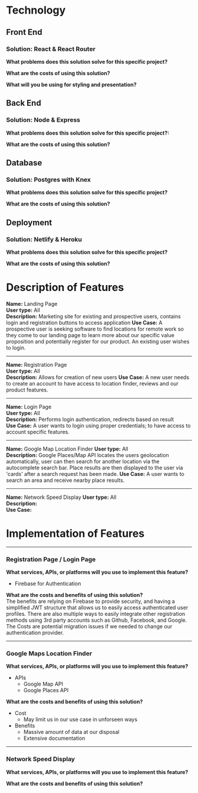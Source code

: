 # Technology

## Front End

### Solution: React & React Router  
**What problems does this solution solve for this specific project?**





**What are the costs of using this solution?**



**What will you be using for styling and presentation?**  


## Back End

### Solution: Node & Express  
**What problems does this solution solve for this specific project?:**


**What are the costs of using this solution?**  


## Database

### Solution: Postgres with Knex  
**What problems does this solution solve for this specific project?**  

**What are the costs of using this solution?**  


## Deployment

### Solution: Netlify & Heroku  
**What problems does this solution solve for this specific project?**

**What are the costs of using this solution?**


# Description of Features  

**Name:** ​Landing Page  
**User type:** ​All  
**Description:** ​Marketing site for existing and prospective users, contains login and registration
buttons to access application
**Use Case:** ​A prospective user is seeking software to find locations for remote work so they come to our landing
page to learn more about our specific value proposition and potentially register for our product.
An existing user wishes to login.  

---

**Name:** ​Registration Page  
**User type:** ​All  
**Description:** Allows for creation of new users
**Use Case:** ​A new user needs to create an account to have access to location finder, reviews and our product features.

---

**Name:** ​Login Page  
**User type:** ​All  
**Description:** ​Performs login authentication, redirects based on result  
**Use Case:** ​A user wants to login using proper credentials; to have access to account specific features.  

---

**Name:** ​Google Map Location Finder
**User type:** ​All  
**Description:** ​Google Places/Map API locates the users geolocation automatically, user can then search for another location via the autocomplete search bar. Place results are then displayed to the user via 'cards' after a search request has been made.
**Use Case:** ​A user wants to search an area and receive nearby place results.

---

**Name:** ​Network Speed Display
**User type:** ​All  
**Description:**  
**Use Case:** 

# Implementation of Features


---
### ​Registration Page / Login Page
**What services, APIs, or platforms will you use to implement this feature?**  
- Firebase for Authentication    

**What are the costs and benefits of using this solution?**  
The benefits are relying on Firebase to provide security, and having a simplified JWT structure that allows us to easily access authenticated user profiles.  There are also multiple ways to easily integrate other registration methods using 3rd party accounts such as Github, Facebook, and Google. The Costs are potential migration issues if we needed to change our authentication provider.

---
### ​Google Maps Location Finder
**What services, APIs, or platforms will you use to implement this feature?**
- APIs
  - Google Map API
  - Google Places API

**What are the costs and benefits of using this solution?**  
- Cost
  - May limit us in our use case in unforseen ways 
- Benefits
  - Massive amount of data at our disposal
  - Extensive documentation 
---
### ​Network Speed Display
**What services, APIs, or platforms will you use to implement this feature?**  


**What are the costs and benefits of using this solution?**  
